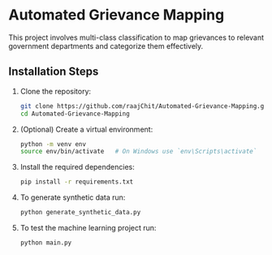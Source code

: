 # Automated Grievance Mapping

This project involves multi-class classification to map grievances to relevant government departments and categorize them effectively.

## Installation Steps

1. Clone the repository:
    ```sh
    git clone https://github.com/raajChit/Automated-Grievance-Mapping.git
    cd Automated-Grievance-Mapping
    ```

2. (Optional) Create a virtual environment:
    ```sh
    python -m venv env
    source env/bin/activate   # On Windows use `env\Scripts\activate`
    ```

3. Install the required dependencies:
    ```sh
    pip install -r requirements.txt
    ```

3. To generate synthetic data run:
    ```sh
    python generate_synthetic_data.py
    ```

4. To test the machine learning project run:
    ```sh
    python main.py
    ```

